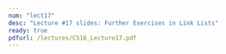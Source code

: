 ```yaml
---
num: "lect17"
desc: "Lecture #17 slides: Further Exercises in Link Lists"
ready: true
pdfurl: /lectures/CS16_Lecture17.pdf
---
```

